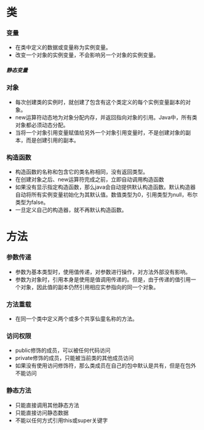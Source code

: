 # 类

### 变量
* 在类中定义的数据或变量称为实例变量。
* 改变一个对象的实例变量，不会影响另一个对象的实例变量。

##### 静态变量

### 对象
* 每次创建类的实例时，就创建了包含有这个类定义的每个实例变量副本的对象。
* new运算符动态地为对象分配内存，并返回指向对象的引用。Java中，所有类对象都必须动态分配。
* 当将一个对象引用变量赋值给另外一个对象引用变量时，不是创建对象的副本，而是创建引用的副本。

### 构造函数
* 构造函数的名称和包含它的类名称相同，没有返回类型。
* 在创建对象之后、new运算符完成之前，立即自动调用构造函数
* 如果没有显示指定构造函数，那么java会自动提供默认构造函数。默认构造器自动将所有实例变量初始化为其默认值。数值类型为0，引用类型为null，布尔类型为false。
* 一旦定义自己的构造器，就不再默认构造函数。

# 方法
### 参数传递
* 参数为基本类型时，使用值传递，对参数进行操作，对方法外部没有影响。
* 参数为对象时，引用本身是使用是值调用传递的。但是，由于传递的值引用一个对象，因此值的副本仍然引用相应实参指向的同一个对象。

### 方法重载
* 在同一个类中定义两个或多个共享仙童名称的方法。

### 访问权限
* public修饰的成员，可以被任何代码访问
* private修饰的成员，只能被当前类的其他成员访问
* 如果没有使用访问修饰符，那么类成员在自己的包中默认是共有，但是在包外不能访问

### 静态方法
* 只能直接调用其他静态方法
* 只能直接访问静态数据
* 不能以任何方式引用this或super关键字